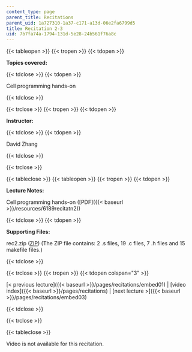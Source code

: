 ```yaml
---
content_type: page
parent_title: Recitations
parent_uid: 1a727310-1a37-c171-a13d-06e2fa6799d5
title: Recitation 2-3
uid: 7b7fa74a-1794-131d-5e28-24b561f76a8c
---
```


{{< tableopen >}}
{{< tropen >}}
{{< tdopen >}}


**Topics covered:**


{{< tdclose >}}
{{< tdopen >}}


Cell programming hands-on


{{< tdclose >}}

{{< trclose >}}
{{< tropen >}}
{{< tdopen >}}


**Instructor:**


{{< tdclose >}}
{{< tdopen >}}


David Zhang


{{< tdclose >}}

{{< trclose >}}

{{< tableclose >}}
{{< tableopen >}}
{{< tropen >}}
{{< tdopen >}}


**Lecture Notes:**

Cell programming hands-on ([PDF]({{< baseurl >}}/resources/6189recitatn2))


{{< tdclose >}}
{{< tdopen >}}


**Supporting Files:**

rec2.zip ([ZIP](/courses/electrical-engineering-and-computer-science/6-189-multicore-programming-primer-january-iap-2007/recitations/rec2.zip)) (The ZIP file contains: 2 .s files, 19 .c files, 7 .h files and 15 makefile files.)


{{< tdclose >}}

{{< trclose >}}
{{< tropen >}}
{{< tdopen colspan="3" >}}


[\< previous lecture]({{< baseurl >}}/pages/recitations/embed01) | [video index]({{< baseurl >}}/pages/recitations) | [next lecture >]({{< baseurl >}}/pages/recitations/embed03)


{{< tdclose >}}

{{< trclose >}}

{{< tableclose >}}

Video is not available for this recitation.